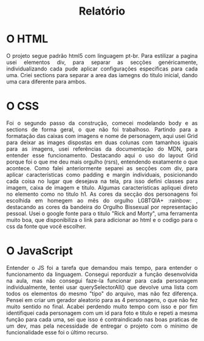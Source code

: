 <h1 align="center"> Relatório </h1>
<h1 align="left"> O HTML </h1>
<p align="justify">
 O projeto segue padrão html5 com linguagem pt-br. Para estilizar a pagina usei elementos div, para separar
 as secções genéricamente, individualizando cada pude aplicar configurações especificas para cada uma. Criei sections para separar a area das iamegns do titulo inicial, dando uma cara diferente para ambos.
</p>
<h1 align="lesft"> O CSS </h1>
<p align="Justify"> 
Foi o segundo passo da construção, comecei modelando body e as sections de forma geral, o que não foi trabalhoso. Partindo para a formatação das caixas com imagens e nome de personagem, aqui usei Grid para deixar as images dispostas em duas colunas com tamanhos iguais para as imagens, usei referências da documentação do MDN, para entender esse funcionamento. Destacando aqui o uso do layout Grid porque foi o que me deu mais orgulho (rsrs), entendendo exatamente o que acontece.
Como falei anteriormente separei as secções com div, para aplicar caracteristicas como padding e margin individuais, posicionando cada coisa no lugar que desejava na tela, pra isso defini classes para imagem, caixa de imagem e titulo. Algumas caracteristicas apliquei direto no elemento como no titulo h1.
As cores da secção dos personagens foi escolhida em homegem ao mês do orgulho LGBTQIA+ :rainbow: , destacando as cores da bandeira do Orgulho Bissexual por representação pessoal.
Usei o google fonte para o titulo "Rick and Morty", uma ferramenta muito boa, que disponibiliza o link para adicionar ao html e o codigo para o css da fonte que você escolher.
</p>
<h1 align="left"> O JavaScript </h1>
<p align="justify"> Entender o JS foi a tarefa que demandou mais tempo, para entender o funcionamento da linguagem. Consegui reporduzir a função desenvolvida na aula, mas não consegui faze-la funcionar para cada personagem individualmente, tentei usar querySelectorAll() que devolve uma lista com todos os elementos do mesmo "tipo" do arquivo, mas não fez diferença. Pensei em criar um gerador aleatorio para as 4 personagens, o que não fez muito sentido no final. Acabei perdendo muito tempo com isso e por fim identifiquei cada personagem com um id para foto e titulo e repeti a mesma função para cada uma, sei que isso é contraindicado nas boas praticas de um dev, mas pela necessidade de entregar o projeto com o mínimo de funcionalidade esse foi o último recurso.
</p>